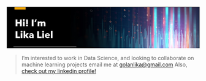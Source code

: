 ![](https://github.com/LikaLiel/LikaLiel/blob/main/background%20short.jpg "Logo Title Text 1")

> I’m interested to work in Data Science, and looking to collaborate on machine learning projects
email me at golanlika@gmail.com
Also, [check out my linkedin profile!](https://www.linkedin.com/in/lika-liel-golan/)
